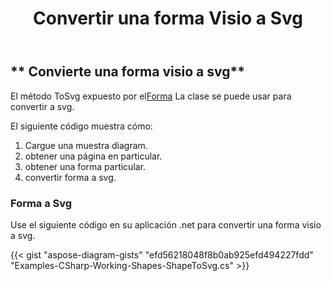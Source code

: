 ﻿---
title: Convertir una forma Visio a Svg
type: docs
weight: 10
url: /es/net/convert-a-visio-shape-to-svg/
description: Esta sección explica cómo convertir una forma visio a svg con Aspose.Diagram.
---
## ** Convierte una forma visio a svg**
 El método ToSvg expuesto por el[Forma](http://www.aspose.com/api/net/diagram/aspose.diagram/shape) La clase se puede usar para convertir a svg.

El siguiente código muestra cómo:

1. Cargue una muestra diagram.
1. obtener una página en particular.
1. obtener una forma particular.
1. convertir forma a svg.
### **Forma a Svg**
Use el siguiente código en su aplicación .net para convertir una forma visio a svg.

{{< gist "aspose-diagram-gists" "efd56218048f8b0ab925efd494227fdd" "Examples-CSharp-Working-Shapes-ShapeToSvg.cs" >}}

